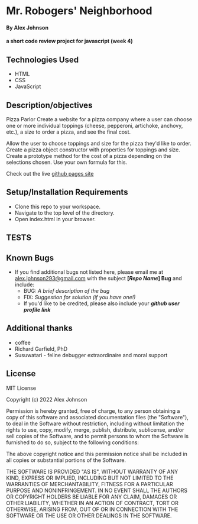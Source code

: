 # Mr. Robogers' Neighborhood

#### By Alex Johnson

#### a short code review project for javascript (week 4)

## Technologies Used

* HTML
* CSS
* JavaScript
<!-- * bootstrap -->

## Description/objectives
Pizza Parlor
Create a website for a pizza company where a user can choose one or more individual toppings (cheese, pepperoni, artichoke, anchovy, etc.), a size to order a pizza, and see the final cost.

Allow the user to choose toppings and size for the pizza they'd like to order.
Create a pizza object constructor with properties for toppings and size.
Create a prototype method for the cost of a pizza depending on the selections chosen. Use your own formula for this.


Check out the live [github pages site](https://alexiusvdt.github.io/code-review4/)

## Setup/Installation Requirements

* Clone this repo to your workspace.
* Navigate to the top level of the directory.
* Open index.html in your browser.

## TESTS



## Known Bugs

* If you find additional bugs not listed here, please email me at alex.johnson293@gmail.com with the subject **[_Repo Name_] Bug** and include:
  * BUG: _A brief description of the bug_
  * FIX: _Suggestion for solution (if you have one!)_
  * If you'd like to be credited, please also include your **_github user profile link_**


## Additional thanks

* coffee
* Richard Garfield, PhD
* Susuwatari - feline debugger extraordinaire and moral support


## License
MIT License

Copyright (c) 2022 Alex Johnson

Permission is hereby granted, free of charge, to any person obtaining a copy
of this software and associated documentation files (the "Software"), to deal
in the Software without restriction, including without limitation the rights
to use, copy, modify, merge, publish, distribute, sublicense, and/or sell
copies of the Software, and to permit persons to whom the Software is
furnished to do so, subject to the following conditions:

The above copyright notice and this permission notice shall be included in all
copies or substantial portions of the Software.

THE SOFTWARE IS PROVIDED "AS IS", WITHOUT WARRANTY OF ANY KIND, EXPRESS OR
IMPLIED, INCLUDING BUT NOT LIMITED TO THE WARRANTIES OF MERCHANTABILITY,
FITNESS FOR A PARTICULAR PURPOSE AND NONINFRINGEMENT. IN NO EVENT SHALL THE
AUTHORS OR COPYRIGHT HOLDERS BE LIABLE FOR ANY CLAIM, DAMAGES OR OTHER
LIABILITY, WHETHER IN AN ACTION OF CONTRACT, TORT OR OTHERWISE, ARISING FROM,
OUT OF OR IN CONNECTION WITH THE SOFTWARE OR THE USE OR OTHER DEALINGS IN THE
SOFTWARE.
